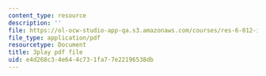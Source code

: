 ```yaml
---
content_type: resource
description: ''
file: https://ol-ocw-studio-app-qa.s3.amazonaws.com/courses/res-6-012-introduction-to-probability-spring-2018/e4d268c34e644c731fa77e22196538db_7B3cDe39lwY.pdf
file_type: application/pdf
resourcetype: Document
title: 3play pdf file
uid: e4d268c3-4e64-4c73-1fa7-7e22196538db
---
```

